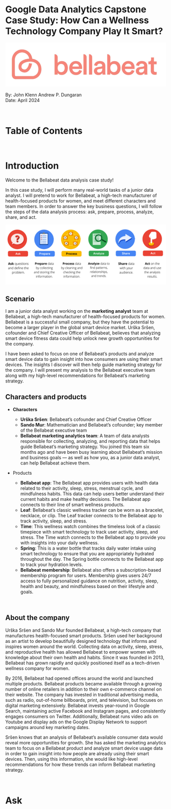 # Google Data Analytics Capstone Case Study: How Can a Wellness Technology Company Play It Smart?

![header_img](imgs/header_img.png)

By: John Klenn Andrew P. Dungaran \
Date: April 2024

<br>

# Table of Contents


<br>

# Introduction

Welcome to the Bellabeat data analysis case study!

In this case study, I will perform many real-world tasks of a junior data analyst. I will pretend to work for Bellabeat, a high-tech manufacturer of health-focused products for women, and meet different characters and team members. In order to answer the key business questions, I will follow the steps of the data analysis process: ask, prepare, process, analyze, share, and act. 

![analysis_process](imgs/analysis_process.png)
<br>

## Scenario

I am a junior data analyst working on the **marketing analyst** team at Bellabeat, a high-tech manufacturer of health-focused products for women. Bellabeat is a successful small company, but they have the potential to become a larger player in the global smart device market. Urška Sršen, cofounder and Chief Creative Officer of Bellabeat, believes that analyzing smart device fitness data could help unlock new growth opportunities for the company. 

I have been asked to focus on one of Bellabeat’s products and analyze smart device data to gain insight into how consumers are using their smart devices. The insights I discover will then help guide marketing strategy for the company. I will present my analysis to the Bellabeat executive team along with my high-level recommendations for Bellabeat’s marketing strategy.
<br>

## Characters and products

* **Characters**

    * **Urška Sršen**: Bellabeat’s cofounder and Chief Creative Officer
    * **Sando Mur**: Mathematician and Bellabeat’s cofounder; key member of the Bellabeat executive team
    * **Bellabeat marketing analytics team**: A team of data analysts responsible for collecting, analyzing, and reporting data that helps guide Bellabeat’s marketing strategy. You joined this team six months ago and have been busy learning about Bellabeat’s mission and business goals — as well as how you, as a junior data analyst, can help Bellabeat achieve them.

* Products

    * **Bellabeat app**: The Bellabeat app provides users with health data related to their activity, sleep, stress, menstrual cycle, and mindfulness habits. This data can help users better understand their current habits and make healthy decisions. The Bellabeat app connects to their line of smart wellness products.
    * **Leaf**: Bellabeat’s classic wellness tracker can be worn as a bracelet, necklace, or clip. The Leaf tracker connects to the Bellabeat app to track activity, sleep, and stress.
    * **Time**: This wellness watch combines the timeless look of a classic timepiece with smart technology to track user activity, sleep, and stress. The Time watch connects to the Bellabeat app to provide you with insights into your daily wellness.
    * **Spring**: This is a water bottle that tracks daily water intake using smart technology to ensure that you are appropriately hydrated throughout the day. The Spring bottle connects to the Bellabeat app to track your hydration levels.
    * **Bellabeat membership**: Bellabeat also offers a subscription-based membership program for users. Membership gives users 24/7 access to fully personalized guidance on nutrition, activity, sleep, health and beauty, and mindfulness based on their lifestyle and goals.
<br>

## About the company

Urška Sršen and Sando Mur founded Bellabeat, a high-tech company that manufactures health-focused smart products. Sršen used her background as an artist to develop beautifully designed technology that informs and inspires women around the world. Collecting data on activity, sleep, stress, and reproductive health has allowed Bellabeat to empower women with knowledge about their own health and habits. Since it was founded in 2013, Bellabeat has grown rapidly and quickly positioned itself as a tech-driven wellness company for women.

By 2016, Bellabeat had opened offices around the world and launched multiple products. Bellabeat products became available through a growing number of online retailers in addition to their own e-commerce channel on their website. The company has invested in traditional advertising media, such as radio, out-of-home billboards, print, and television, but focuses on digital marketing extensively. Bellabeat invests year-round in Google Search, maintaining active Facebook and Instagram pages, and consistently engages consumers on Twitter. Additionally, Bellabeat runs video ads on Youtube and display ads on the Google Display Network to support campaigns around key marketing dates.

Sršen knows that an analysis of Bellabeat’s available consumer data would reveal more opportunities for growth. She has asked the marketing analytics team to focus on a Bellabeat product and analyze smart device usage data in order to gain insight into how people are already using their smart devices. Then, using this information, she would like high-level recommendations for how these trends can inform Bellabeat marketing strategy.

<br>

# Ask



